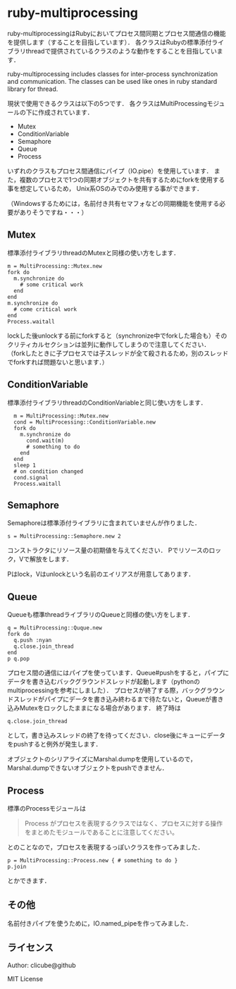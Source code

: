 ruby-multiprocessing
====================

ruby-multiprocessingはRubyにおいてプロセス間同期とプロセス間通信の機能を提供します（することを目指しています）．
各クラスはRubyの標準添付ライブラリthreadで提供されているクラスのような動作をすることを目指しています．

ruby-multiprocessing includes classes for inter-process synchronization and communication. 
The classes can be used like ones in ruby standard library for thread.

現状で使用できるクラスは以下の5つです．
各クラスはMultiProcessingモジュールの下に作成されています．

* Mutex
* ConditionVariable
* Semaphore
* Queue
* Process

いずれのクラスもプロセス間通信にパイプ（IO.pipe）を使用しています．
また，複数のプロセスで1つの同期オブジェクトを共有するためにforkを使用する事を想定しているため，
Unix系OSのみでのみ使用する事ができます．

（Windowsするためには，名前付き共有セマフォなどの同期機能を使用する必要がありそうですね・・・）

Mutex
----------------

標準添付ライブラリthreadのMutexと同様の使い方をします．

    m = MultiProcessing::Mutex.new
    fork do
      m.synchronize do
        # some critical work
      end
    end
    m.synchronize do
      # come critical work
    end
    Process.waitall

lockした後unlockする前にforkすると（synchronize中でforkした場合も）そのクリティカルセクションは並列に動作してしまうので注意してください．
（forkしたときに子プロセスでは子スレッドが全て殺されるため，別のスレッドでforkすれば問題ないと思います．）

ConditionVariable
----------------

標準添付ライブラリthreadのConditionVariableと同じ使い方をします．

      m = MultiProcessing::Mutex.new
      cond = MultiProcessing::ConditionVariable.new
      fork do
        m.synchronize do
          cond.wait(m)
          # something to do
        end
      end
      sleep 1
      # on condition changed
      cond.signal
      Process.waitall

Semaphore
----------------

Semaphoreは標準添付ライブラリに含まれていませんが作りました．

    s = MultiProcessing::Semaphore.new 2

コンストラクタにリソース量の初期値を与えてください．
Pでリソースのロック，Vで解放をします．

Pはlock，Vはunlockという名前のエイリアスが用意してあります．

Queue
----------------

Queueも標準threadライブラリのQueueと同様の使い方をします．

    q = MultiProcessing::Quque.new
    fork do
      q.push :nyan
      q.close.join_thread
    end
    p q.pop

プロセス間の通信にはパイプを使っています．Queue#pushをすると，パイプにデータを書き込むバックグラウンドスレッドが起動します（pythonのmultiprocessingを参考にしました）．
プロセスが終了する際，バックグラウンドスレッドがパイプにデータを書き込み終わるまで待たないと，Queueが書き込みMutexをロックしたままになる場合があります．
終了時は

    q.close.join_thread

として，書き込みスレッドの終了を待ってください．close後にキューにデータをpushすると例外が発生します．

オブジェクトのシリアライズにMarshal.dumpを使用しているので，Marshal.dumpできないオブジェクトをpushできません．

Process
----------------

標準のProcessモジュールは

>Process がプロセスを表現するクラスではなく、プロセスに対する操作 をまとめたモジュールであることに注意してください。

とのことなので，プロセスを表現するっぽいクラスを作ってみました．

    p = MultiProcessing::Process.new { # something to do }
    p.join

とかできます．

その他
----------------

名前付きパイプを使うために，IO.named_pipeを作ってみました．

ライセンス
----------------

Author: clicube@github

MIT License

